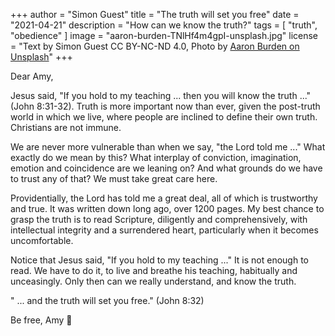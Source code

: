+++
author = "Simon Guest"
title = "The truth will set you free"
date = "2021-04-21"
description = "How can we know the truth?"
tags = [ "truth", "obedience" ]
image = "aaron-burden-TNlHf4m4gpI-unsplash.jpg"
license = "Text by Simon Guest CC BY-NC-ND 4.0, Photo by [Aaron Burden on Unsplash](https://unsplash.com/photos/TNlHf4m4gpI)"
+++

Dear Amy,

Jesus said, "If you hold to my teaching ... then you will know the truth ..." (John 8:31-32). Truth is more important now than ever, given the post-truth world in which we live, where people are inclined to define their own truth. Christians are not immune.

We are never more vulnerable than when we say, "the Lord told me ..."  What exactly do we mean by this? What interplay of conviction, imagination, emotion and coincidence are we leaning on? And what grounds do we have to trust any of that? We must take great care here.

Providentially, the Lord has told me a great deal, all of which is trustworthy and true. It was written down long ago, over 1200 pages. My best chance to grasp the truth is to read Scripture, diligently and comprehensively, with intellectual integrity and a surrendered heart, particularly when it becomes uncomfortable.

Notice that Jesus said, "If you hold to my teaching ..."  It is not enough to read. We have to do it, to live and breathe his teaching, habitually and unceasingly. Only then can we really understand, and know the truth.

" ... and the truth will set you free." (John 8:32)

Be free, Amy 🙏
